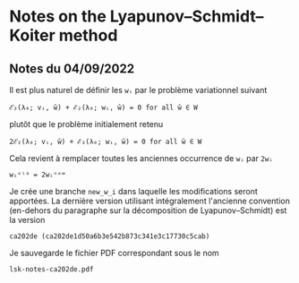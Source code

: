 # Notes on the Lyapunov–Schmidt–Koiter method

## Notes du 04/09/2022

Il est plus naturel de définir les `wᵢ` par le problème variationnel suivant

    ℰ̇₂(λ₀; vᵢ, ŵ) + ℰ₂(λ₀; wᵢ, ŵ) = 0 for all ŵ ∈ W

plutôt que le problème initialement retenu

    2ℰ̇₂(λ₀; vᵢ, ŵ) + ℰ₂(λ₀; wᵢ, ŵ) = 0 for all ŵ ∈ W

Cela revient à remplacer toutes les anciennes occurrence de `wᵢ` par `2wᵢ`

    wᵢᵒˡᵈ = 2wᵢⁿᵉʷ

Je crée une branche `new_w_i` dans laquelle les modifications seront
apportées. La dernière version utilisant intégralement l'ancienne convention
(en-dehors du paragraphe sur la décomposition de Lyapunov–Schmidt) est la
version

    ca202de (ca202de1d50a6b3e542b873c341e3c17730c5cab)

Je sauvegarde le fichier PDF correspondant sous le nom

    lsk-notes-ca202de.pdf

<!-- Local Variables: -->
<!-- fill-column: 80 -->
<!-- End: -->
